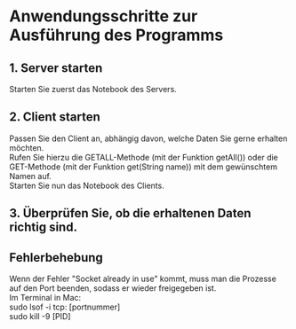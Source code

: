 # Anwendungsschritte zur Ausführung des Programms

## 1. Server starten
Starten Sie zuerst das Notebook des Servers.

## 2. Client starten
Passen Sie den Client an, abhängig davon, welche Daten Sie gerne erhalten möchten. <br>
Rufen Sie hierzu die GETALL-Methode (mit der Funktion getAll()) oder die GET-Methode (mit der Funktion get(String name))  mit dem gewünschtem Namen auf. <br>
Starten Sie nun das Notebook des Clients.

## 3. Überprüfen Sie, ob die erhaltenen Daten richtig sind.

## Fehlerbehebung 
Wenn der Fehler "Socket already in use" kommt, muss man die Prozesse auf den Port beenden, sodass er wieder freigegeben ist. <br>
Im Terminal in Mac: <br>
  sudo lsof -i tcp: [portnummer] <br>
  sudo kill -9 [PID] <br>
